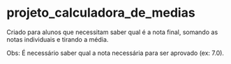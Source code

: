 # projeto_calculadora_de_medias

Criado para alunos que necessitam saber qual é a nota final, somando as notas individuais e tirando a média.

Obs: É necessário saber qual a nota necessária para ser aprovado (ex: 7.0).
